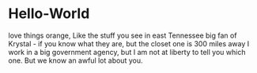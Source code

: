 # Hello-World
love things orange, Like the stuff you see in east Tennessee
big fan of Krystal - if you know what they are, but the closet one is 300 miles away
I work in a big government agency, but I am not at liberty to tell you which one.  But we know an awful lot about you.  
